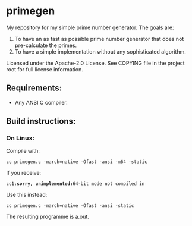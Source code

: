 # primegen

My repository for my simple prime number generator. The goals are:
1. To have an as fast as possible prime number generator that does not pre-calculate the primes.
2. To have a simple implementation without any sophisticated algorithm.

Licensed under the Apache-2.0 License. See COPYING file in the project root for full license information.

## Requirements:
- Any ANSI C compiler.

## Build instructions:
### On Linux:
Compile with:

    cc primegen.c -march=native -Ofast -ansi -m64 -static
    
If you receive:

`cc1:`**`sorry, unimplemented:`**`64-bit mode not compiled in`

Use this instead:

    cc primegen.c -march=native -Ofast -ansi -static

The resulting programme is a.out.
